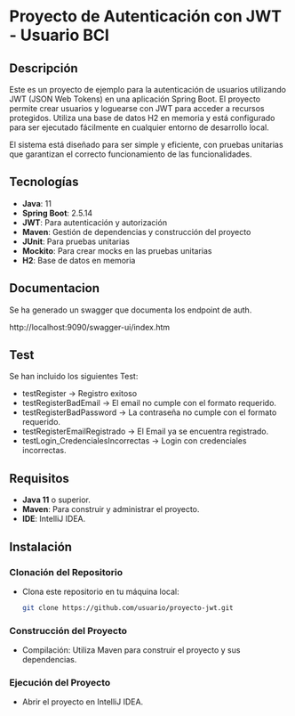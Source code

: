 # Proyecto de Autenticación con JWT - Usuario BCI

## Descripción

Este es un proyecto de ejemplo para la autenticación de usuarios utilizando JWT (JSON Web Tokens) en una aplicación Spring Boot. El proyecto permite crear usuarios y loguearse con JWT para acceder a recursos protegidos. Utiliza una base de datos H2 en memoria y está configurado para ser ejecutado fácilmente en cualquier entorno de desarrollo local.

El sistema está diseñado para ser simple y eficiente, con pruebas unitarias que garantizan el correcto funcionamiento de las funcionalidades.

## Tecnologías

- **Java**: 11
- **Spring Boot**: 2.5.14
- **JWT**: Para autenticación y autorización
- **Maven**: Gestión de dependencias y construcción del proyecto
- **JUnit**: Para pruebas unitarias
- **Mockito**: Para crear mocks en las pruebas unitarias
- **H2**: Base de datos en memoria

## Documentacion
Se ha generado un swagger que documenta los endpoint de auth. 

http://localhost:9090/swagger-ui/index.htm

## Test
Se han incluido los siguientes Test:
- testRegister -> Registro exitoso
- testRegisterBadEmail -> El email no cumple con el formato requerido.
- testRegisterBadPassword -> La contraseña no cumple con el formato requerido.
- testRegisterEmailRegistrado -> El Email ya se encuentra registrado.
- testLogin_CredencialesIncorrectas -> Login con credenciales incorrectas.

## Requisitos

- **Java 11** o superior.
- **Maven**: Para construir y administrar el proyecto.
- **IDE**:  IntelliJ IDEA.

## Instalación

### Clonación del Repositorio

* Clona este repositorio en tu máquina local:

   ```bash
   git clone https://github.com/usuario/proyecto-jwt.git
   
### Construcción del Proyecto
* Compilación: Utiliza Maven para construir el proyecto y sus dependencias. 

### Ejecución del Proyecto
* Abrir el proyecto en IntelliJ IDEA.



